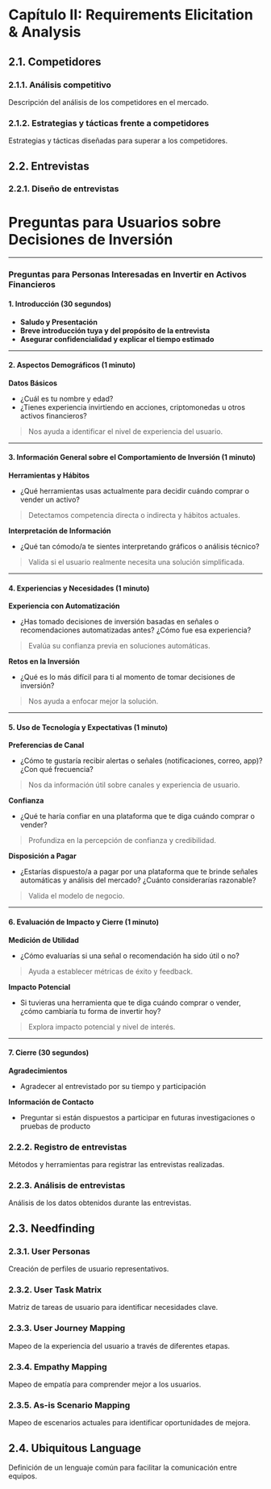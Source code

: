 # Capítulo II: Requirements Elicitation & Analysis

## 2.1. Competidores

### 2.1.1. Análisis competitivo
Descripción del análisis de los competidores en el mercado.

### 2.1.2. Estrategias y tácticas frente a competidores
Estrategias y tácticas diseñadas para superar a los competidores.

## 2.2. Entrevistas

### 2.2.1. Diseño de entrevistas

# Preguntas para Usuarios sobre Decisiones de Inversión
---

### Preguntas para Personas Interesadas en Invertir en Activos Financieros

#### 1. Introducción (30 segundos)

- **Saludo y Presentación**
- **Breve introducción tuya y del propósito de la entrevista**
- **Asegurar confidencialidad y explicar el tiempo estimado**

---

#### 2. Aspectos Demográficos (1 minuto)

**Datos Básicos**
- ¿Cuál es tu nombre y edad?
- ¿Tienes experiencia invirtiendo en acciones, criptomonedas u otros activos financieros?

> Nos ayuda a identificar el nivel de experiencia del usuario.

---

#### 3. Información General sobre el Comportamiento de Inversión (1 minuto)

**Herramientas y Hábitos**
- ¿Qué herramientas usas actualmente para decidir cuándo comprar o vender un activo?

> Detectamos competencia directa o indirecta y hábitos actuales.

**Interpretación de Información**
- ¿Qué tan cómodo/a te sientes interpretando gráficos o análisis técnico?

> Valida si el usuario realmente necesita una solución simplificada.

---

#### 4. Experiencias y Necesidades (1 minuto)

**Experiencia con Automatización**
- ¿Has tomado decisiones de inversión basadas en señales o recomendaciones automatizadas antes? ¿Cómo fue esa experiencia?

> Evalúa su confianza previa en soluciones automáticas.

**Retos en la Inversión**
- ¿Qué es lo más difícil para ti al momento de tomar decisiones de inversión?

> Nos ayuda a enfocar mejor la solución.

---

#### 5. Uso de Tecnología y Expectativas (1 minuto)

**Preferencias de Canal**
- ¿Cómo te gustaría recibir alertas o señales (notificaciones, correo, app)? ¿Con qué frecuencia?

> Nos da información útil sobre canales y experiencia de usuario.

**Confianza**
- ¿Qué te haría confiar en una plataforma que te diga cuándo comprar o vender?

> Profundiza en la percepción de confianza y credibilidad.

**Disposición a Pagar**
- ¿Estarías dispuesto/a a pagar por una plataforma que te brinde señales automáticas y análisis del mercado? ¿Cuánto considerarías razonable?

> Valida el modelo de negocio.

---

#### 6. Evaluación de Impacto y Cierre (1 minuto)

**Medición de Utilidad**
- ¿Cómo evaluarías si una señal o recomendación ha sido útil o no?

> Ayuda a establecer métricas de éxito y feedback.

**Impacto Potencial**
- Si tuvieras una herramienta que te diga cuándo comprar o vender, ¿cómo cambiaría tu forma de invertir hoy?

> Explora impacto potencial y nivel de interés.

---

#### 7. Cierre (30 segundos)

**Agradecimientos**
- Agradecer al entrevistado por su tiempo y participación

**Información de Contacto**
- Preguntar si están dispuestos a participar en futuras investigaciones o pruebas de producto


### 2.2.2. Registro de entrevistas
Métodos y herramientas para registrar las entrevistas realizadas.

### 2.2.3. Análisis de entrevistas
Análisis de los datos obtenidos durante las entrevistas.

## 2.3. Needfinding

### 2.3.1. User Personas
Creación de perfiles de usuario representativos.

### 2.3.2. User Task Matrix
Matriz de tareas de usuario para identificar necesidades clave.

### 2.3.3. User Journey Mapping
Mapeo de la experiencia del usuario a través de diferentes etapas.

### 2.3.4. Empathy Mapping
Mapeo de empatía para comprender mejor a los usuarios.

### 2.3.5. As-is Scenario Mapping
Mapeo de escenarios actuales para identificar oportunidades de mejora.

## 2.4. Ubiquitous Language
Definición de un lenguaje común para facilitar la comunicación entre equipos.

